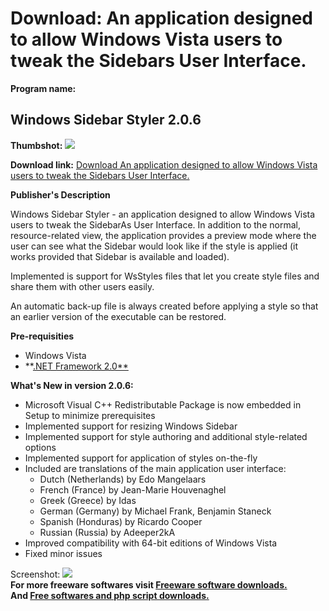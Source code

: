 # Download: An application designed to allow Windows Vista users to tweak the Sidebars User Interface.

**Program name:**

## Windows Sidebar Styler 2.0.6

  
**Thumbshot:** ![](http://www.freewarefiles.com/screenshot/winsidebarstyler2_md.jpg)   
  
**Download link:** [Download An application designed to allow Windows Vista users to tweak the Sidebars User Interface.](http://freesoftwares.boysofts.com/Windows-Sidebar-Styler_program_19986.html)  
  


**Publisher's Description**  
  


Windows Sidebar Styler - an application designed to allow Windows Vista users to tweak the SidebarAs User Interface. In addition to the normal, resource-related view, the application provides a preview mode where the user can see what the Sidebar would look like if the style is applied (it works provided that Sidebar is available and loaded). 

Implemented is support for WsStyles files that let you create style files and share them with other users easily.

An automatic back-up file is always created before applying a style so that an earlier version of the executable can be restored.

**Pre-requisities**

  * Windows Vista 
  * **[.NET Framework 2.0**](http://www.freewarefiles.com/program_10_108_16026.html)

**What's New in version 2.0.6:**

  * Microsoft Visual C++ Redistributable Package is now embedded in Setup to minimize prerequisites 
  * Implemented support for resizing Windows Sidebar 
  * Implemented support for style authoring and additional style-related options 
  * Implemented support for application of styles on-the-fly 
  * Included are translations of the main application user interface: 
    * Dutch (Netherlands) by Edo Mangelaars 
    * French (France) by Jean-Marie Houvenaghel 
    * Greek (Greece) by Idas 
    * German (Germany) by Michael Frank, Benjamin Staneck 
    * Spanish (Honduras) by Ricardo Cooper 
    * Russian (Russia) by Adeeper2kA 
  * Improved compatibility with 64-bit editions of Windows Vista 
  * Fixed minor issues 

  
  
Screenshot: ![](http://www.freewarefiles.com/screenshot/winsidebarstyler2.jpg)   
**For more freeware softwares visit [Freeware software downloads.](http://freesoftwares.boysofts.com/)**   
**And [Free softwares and php script downloads.](http://www.boysofts.com/)**
